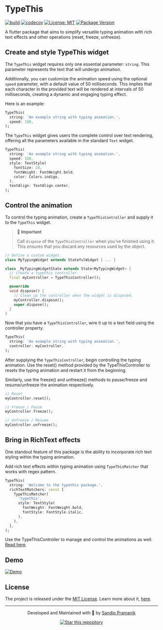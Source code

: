 # TypeThis

[![build](https://github.com/thisissandipp/typethis/actions/workflows/main.yml/badge.svg)](https://github.com/thisissandipp/typethis/actions)
[![codecov](https://codecov.io/gh/thecodexhub/typethis/graph/badge.svg?token=7FY2DF2DS1)](https://codecov.io/gh/thecodexhub/typethis)
[![License: MIT](https://img.shields.io/badge/License-MIT-purple.svg)](https://opensource.org/licenses/MIT)
[![Package Version](https://img.shields.io/pub/v/typethis.svg)](https://pub.dev/packages/typethis)

A flutter package that aims to simplify versatile typing animation with rich text effects and other operations (reset, freeze, unfreeze).

## Create and style TypeThis widget

The `TypeThis` widget requires only one essential parameter: `string`. This parameter represents the text that will undergo animation.

Additionally, you can customize the animation speed using the optional `speed` parameter, with a default value of 50 milliseconds. This implies that each character in the provided text will be rendered at intervals of 50 milliseconds, creating a dynamic and engaging typing effect.

Here is an example:

```dart
TypeThis(
  string: 'An example string with typing animation.',
  speed: 150,
);
```

The `TypeThis` widget gives users the complete control over text rendering, offering all the parameters available in the standard `Text` widget.

```dart
TypeThis(
  string: 'An example string with typing animation.',
  speed: 150,
  style: TextStyle(
    fontSize: 24,
    fontWeight: FontWeight.bold,
    color: Colors.indigo,
  ),
  textAlign: TextAlign.center,
);
```

## Control the animation

To control the typing animation, create a `TypeThisController` and supply it to the `TypeThis` widget.

> 📘 **Important**
> 
> Call `dispose` of the `TypeThisController` when you’ve finished using it. This ensures that you discard any resources used by the object.

```dart
// Define a custom widget.
class MyTypingWidget extends StatefulWidget { ... }

class _MyTypingWidgetState extends State<MyTypingWidget> {
  // Create a typethis controller.
  final myController = TypeThisController();

  @override
  void dispose() {
    // Clean up the controller when the widget is disposed.
    myController.dispose();
    super.dispose();
  }
}
```

Now that you have a `TypeThisController`, wire it up to a text field using the controller property.

```dart
TypeThis(
  string: 'An example string with typing animation.',
  controller: myController,
);
```

After supplying the `TypeThisController`, begin controlling the typing animation. Use the reset() method provided by the TypeThisController to resets the typing animation and restart it from the beginning.

Similarly, use the freeze() and unfreeze() methods to pause/freeze and resume/unfreeze the animation respectively.

```dart
// Reset
myController.reset();

// Freeze / Pause
myController.freeze();

// Unfreeze / Resume
myController.unfreeze();
```

## Bring in RichText effects

One standout feature of this package is the ability to incorporate rich text styling within the typing animation.

Add rich text effects within typing animation using `TypeThisMatcher` that works with regex pattern.

```dart
TypeThis(
  string: 'Welcome to the typethis package.',
  richTextMatchers: const [
    TypeThisMatcher(
      'typethis',
      style: TextStyle(
        fontWeight: FontWeight.bold,
        fontStyle: FontStyle.italic,
      ),
    ),
  ],
);
```

Use the TypeThisController to manage and control the animations as well. [Read here](#control-the-animation).

## Demo

[![Demo](demo/typethis.gif)](https://github.com/thisissandipp/typethis)

## License

The project is released under the [MIT License](LICENSE). Learn more about it, [here](https://opensource.org/license/mit/).

---

<p align="center">
  <p align="center">
    Developed and Maintained with 💜 by <a href="https://github.com/thisissandipp">Sandip Pramanik</a>
  </p>
  <p align="center">
    <a href="https://github.com/thisissandipp/typethis">
      <img src="https://img.shields.io/github/stars/thisissandipp/typethis?label=%E2%AD%90%20Star%20this%20repository&color=%23FFBF00" alt="Star this repository">
    </a>
  </p>
</p>
